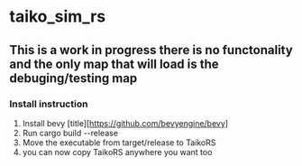 # taiko_sim_rs

## This is a work in progress there is no functonality and the only map that will load is the debuging/testing map

### Install instruction 
1. Install bevy [title][https://github.com/bevyengine/bevy]
2. Run cargo build --release 
3. Move the executable from target/release to TaikoRS 
4. you can now copy TaikoRS anywhere you want too
